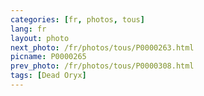```yaml
---
categories: [fr, photos, tous]
lang: fr
layout: photo
next_photo: /fr/photos/tous/P0000263.html
picname: P0000265
prev_photo: /fr/photos/tous/P0000308.html
tags: [Dead Oryx]
---
```

